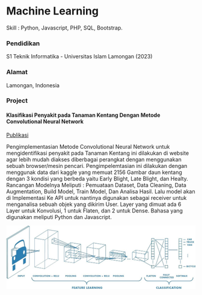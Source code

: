 # Machine Learning
Skill : Python, Javascript, PHP, SQL, Bootstrap.

### Pendidikan
S1 Teknik Informatika - Universitas Islam Lamongan (2023)

### Alamat
Lamongan, Indonesia

### Project
#### Klasifikasi Penyakit pada Tanaman Kentang Dengan Metode Convolutional Neural Network ####

[Publikasi](https://lib.unisla.ac.id/index.php?p=show_detail&id=16056&keywords=Rahmat+Irawan)

Pengimplementasian Metode Convolutional Neural Network untuk mengidentifikasi penyakit pada Tanaman Kentang ini dilakukan di website agar lebih mudah diakses diberbagai perangkat dengan menggunakan sebuah browser/mesin pencari.
Pengimpelemtasian ini dilakukan dengan menggunak data dari kaggle yang memuat 2156 Gambar daun kentang dengan 3 kondisi yang berbeda yaitu Early Blight, Late Blight, dan Healty. 
Rancangan Modelnya Meliputi : Pemuataan Dataset, Data Cleaning, Data Augmentation, Build Model, Train Model, Dan Analisa Hasil. Lalu model akan di Implementasi Ke API untuk nantinya digunakan sebagai receiver untuk menganalisa sebuah objek yang dikirim User.
Layer yang dimuat ada 6 Layer untuk Konvolusi, 1 untuk Flaten, dan 2 untuk Dense.
Bahasa yang digunakan meliputi Python dan Javascript.

![CNN](/assets/cnn.jpg)
